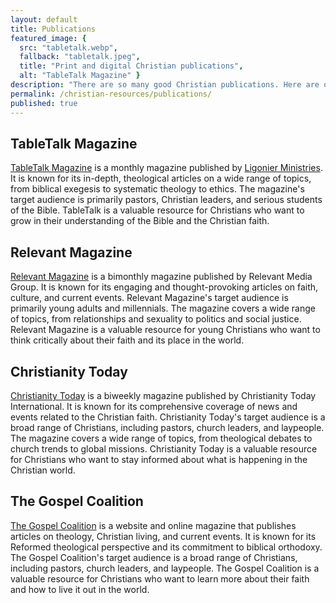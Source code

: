 ```yaml
---
layout: default
title: Publications
featured_image: {
  src: "tabletalk.webp",
  fallback: "tabletalk.jpeg",
  title: "Print and digital Christian publications",
  alt: "TableTalk Magazine" }
description: "There are so many good Christian publications. Here are only a few that I recommend."
permalink: /christian-resources/publications/
published: true
---
```


## TableTalk Magazine

[TableTalk Magazine](https://tabletalkmagazine.com/print-issue/) is a monthly magazine published by [Ligonier Ministries](https://www.ligonier.org/). It is known for its in-depth, theological articles on a wide range of topics, from biblical exegesis to systematic theology to ethics. The magazine's target audience is primarily pastors, Christian leaders, and serious students of the Bible. TableTalk is a valuable resource for Christians who want to grow in their understanding of the Bible and the Christian faith.

## Relevant Magazine

[Relevant Magazine](https://relevantmagazine.com/faith/) is a bimonthly magazine published by Relevant Media Group. It is known for its engaging and thought-provoking articles on faith, culture, and current events. Relevant Magazine's target audience is primarily young adults and millennials. The magazine covers a wide range of topics, from relationships and sexuality to politics and social justice. Relevant Magazine is a valuable resource for young Christians who want to think critically about their faith and its place in the world.

## Christianity Today

[Christianity Today](https://www.christianitytoday.com/ct/archives/) is a biweekly magazine published by Christianity Today International. It is known for its comprehensive coverage of news and events related to the Christian faith. Christianity Today's target audience is a broad range of Christians, including pastors, church leaders, and laypeople. The magazine covers a wide range of topics, from theological debates to church trends to global missions. Christianity Today is a valuable resource for Christians who want to stay informed about what is happening in the Christian world.

## The Gospel Coalition

[The Gospel Coalition](https://www.thegospelcoalition.org/articles/) is a website and online magazine that publishes articles on theology, Christian living, and current events. It is known for its Reformed theological perspective and its commitment to biblical orthodoxy. The Gospel Coalition's target audience is a broad range of Christians, including pastors, church leaders, and laypeople. The Gospel Coalition is a valuable resource for Christians who want to learn more about their faith and how to live it out in the world.